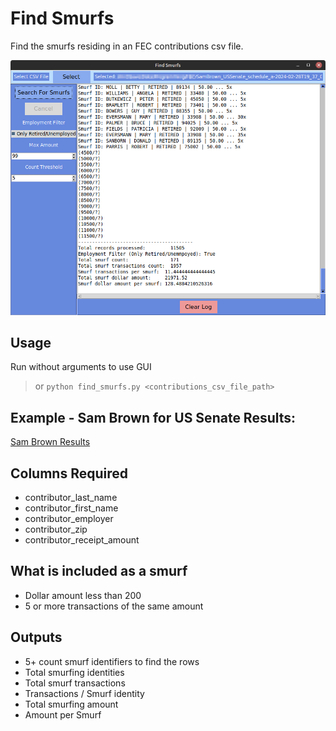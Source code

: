 # Find Smurfs

Find the smurfs residing in an FEC contributions csv file.

![Find Smurfs Window](docs/img/find_smurfs_screenshot.png)

## Usage

Run without arguments to use GUI
> or
`python find_smurfs.py <contributions_csv_file_path>`

## Example - Sam Brown for US Senate Results:

[Sam Brown Results](docs/example_sam_brown_ussenate.txt)

## Columns Required

* contributor_last_name
* contributor_first_name
* contributor_employer
* contributor_zip
* contributor_receipt_amount

## What is included as a smurf

* Dollar amount less than 200
* 5 or more transactions of the same amount

## Outputs

* 5+ count smurf identifiers to find the rows
* Total smurfing identities
* Total smurf transactions
* Transactions / Smurf identity
* Total smurfing amount
* Amount per Smurf
